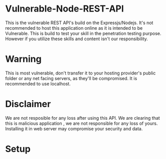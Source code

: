 # Vulnerable-Node-REST-API
This is the vulnerable REST API's build on the Expressjs/Nodejs.
It's not recommended to host this application online as it is intended to be Vulnerable. This is build to test your skill in the penetration testing purpose. However if you utilize these skills and content isn't our responsibility.

<h1>Warning</h1>
This is most vulnerable, don't transfer it to your hosting provider's public folder or any net facing servers, as they'll be compromised. It is recommended to use localhost.

<h1>Disclaimer</h1>
We are not resposible for any loss after using this API. We are clearing that this is malicious application , we are not responsible for any loss of yours. Installing it in web server may compromise your security and data.
<h1>Setup</h1>

